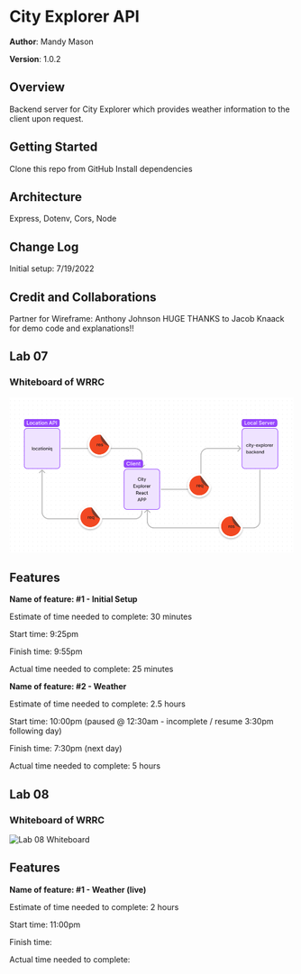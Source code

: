 # City Explorer API

**Author**: Mandy Mason

**Version**: 1.0.2 

## Overview
Backend server for City Explorer which provides weather information to the client upon request.

## Getting Started
Clone this repo from GitHub
Install dependencies

## Architecture
Express, Dotenv, Cors, Node

## Change Log
Initial setup: 7/19/2022

## Credit and Collaborations
Partner for Wireframe: Anthony Johnson
HUGE THANKS to Jacob Knaack for demo code and explanations!!

## Lab 07

### Whiteboard of WRRC 

![Lab 07 Whiteboard](img/lab07wb.jpg)

## Features

**Name of feature: #1 - Initial Setup** 

Estimate of time needed to complete: 30 minutes

Start time: 9:25pm

Finish time: 9:55pm

Actual time needed to complete: 25 minutes

**Name of feature: #2 - Weather** 

Estimate of time needed to complete: 2.5 hours

Start time: 10:00pm (paused @ 12:30am - incomplete / resume 3:30pm following day)

Finish time: 7:30pm (next day)

Actual time needed to complete: 5 hours


## Lab 08

### Whiteboard of WRRC 

![Lab 08 Whiteboard](lab08wb.jpg)

## Features

**Name of feature: #1 - Weather (live)** 

Estimate of time needed to complete: 2 hours

Start time: 11:00pm

Finish time:

Actual time needed to complete: